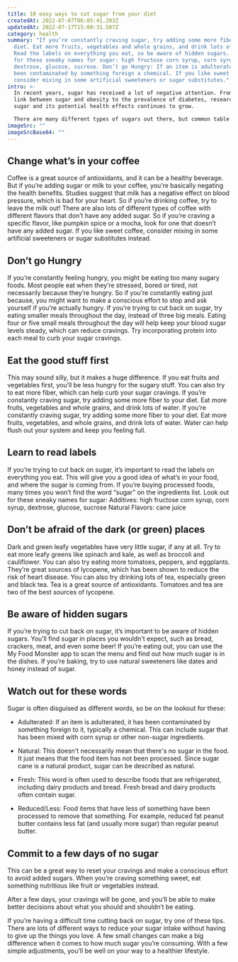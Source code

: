 ```yaml
---
title: 10 easy ways to cut sugar from your diet
createdAt: 2022-07-07T06:05:41.203Z
updatedAt: 2022-07-17T15:00:31.587Z
category: health
summary: "If you’re constantly craving sugar, try adding some more fiber to your
  diet. Eat more fruits, vegetables and whole grains, and drink lots of water.
  Read the labels on everything you eat, so be aware of hidden sugars. Watch out
  for these sneaky names for sugar: high fructose corn syrup, corn syrup,.
  dextrose, glucose, sucrose. Don’t go Hungry: If an item is adulterated, it has
  been contaminated by something foreign a chemical. If you like sweet coffee,
  consider mixing in some artificial sweeteners or sugar substitutes."
intro: >-
  In recent years, sugar has received a lot of negative attention. From the
  link between sugar and obesity to the prevalence of diabetes, research on
  sugar and its potential health effects continues to grow.

  There are many different types of sugars out there, but common table sugar or sucrose is the one you need to cut back on. Eating too much sugar can lead to weight gain, high blood pressure and other health problems. If you’ve read any articles about how bad sugar is for you, then you probably already know this. However, cutting back on sugar isn’t always easy. Sugar is in almost everything! Luckily, we’ve compiled a list of 10 super helpful tips that will teach you how to cut back on your intake of this not-so-nice white substance…
imageSrc: ""
imageSrcBase64: ""
---
```


## Change what’s in your coffee

Coffee is a great source of antioxidants, and it can be a healthy beverage. But if you’re adding sugar or milk to your coffee, you’re basically negating the health benefits. Studies suggest that milk has a negative effect on blood pressure, which is bad for your heart. So if you’re drinking coffee, try to leave the milk out!
There are also lots of different types of coffee with different flavors that don’t have any added sugar. So if you’re craving a specific flavor, like pumpkin spice or a mocha, look for one that doesn’t have any added sugar. If you like sweet coffee, consider mixing in some artificial sweeteners or sugar substitutes instead.

## Don’t go Hungry

If you’re constantly feeling hungry, you might be eating too many sugary foods. Most people eat when they’re stressed, bored or tired, not necessarily because they’re hungry. So if you’re constantly eating just because, you might want to make a conscious effort to stop and ask yourself if you’re actually hungry.
If you’re trying to cut back on sugar, try eating smaller meals throughout the day, instead of three big meals. Eating four or five small meals throughout the day will help keep your blood sugar levels steady, which can reduce cravings.
Try incorporating protein into each meal to curb your sugar cravings.

## Eat the good stuff first

This may sound silly, but it makes a huge difference. If you eat fruits and vegetables first, you’ll be less hungry for the sugary stuff. You can also try to eat more fiber, which can help curb your sugar cravings.
If you’re constantly craving sugar, try adding some more fiber to your diet. Eat more fruits, vegetables and whole grains, and drink lots of water.
If you’re constantly craving sugar, try adding some more fiber to your diet. Eat more fruits, vegetables, and whole grains, and drink lots of water. Water can help flush out your system and keep you feeling full.

## Learn to read labels

If you’re trying to cut back on sugar, it’s important to read the labels on everything you eat. This will give you a good idea of what’s in your food, and where the sugar is coming from.
If you’re buying processed foods, many times you won’t find the word “sugar” on the ingredients list. Look out for these sneaky names for sugar:
Additives: high fructose corn syrup, corn syrup, dextrose, glucose, sucrose
Natural Flavors: cane juice

## Don’t be afraid of the dark (or green) places

Dark and green leafy vegetables have very little sugar, if any at all. Try to eat more leafy greens like spinach and kale, as well as broccoli and cauliflower. You can also try eating more tomatoes, peppers, and eggplants. They’re great sources of lycopene, which has been shown to reduce the risk of heart disease.
You can also try drinking lots of tea, especially green and black tea. Tea is a great source of antioxidants. Tomatoes and tea are two of the best sources of lycopene.

## Be aware of hidden sugars

If you’re trying to cut back on sugar, it’s important to be aware of hidden sugars. You’ll find sugar in places you wouldn’t expect, such as bread, crackers, meat, and even some beer!
If you’re eating out, you can use the My Food Monster app to scan the menu and find out how much sugar is in the dishes. If you’re baking, try to use natural sweeteners like dates and honey instead of sugar.

## Watch out for these words

Sugar is often disguised as different words, so be on the lookout for these:

- Adulterated: If an item is adulterated, it has been contaminated by something foreign to it, typically a chemical. This can include sugar that has been mixed with corn syrup or other non-sugar ingredients.

- Natural: This doesn't necessarily mean that there's no sugar in the food. It just means that the food item has not been processed. Since sugar cane is a natural product, sugar can be described as natural.

- Fresh: This word is often used to describe foods that are refrigerated, including dairy products and bread. Fresh bread and dairy products often contain sugar.

- Reduced/Less: Food items that have less of something have been processed to remove that something. For example, reduced fat peanut butter contains less fat (and usually more sugar) than regular peanut butter.

## Commit to a few days of no sugar

This can be a great way to reset your cravings and make a conscious effort to avoid added sugars. When you’re craving something sweet, eat something nutritious like fruit or vegetables instead.

After a few days, your cravings will be gone, and you’ll be able to make better decisions about what you should and shouldn’t be eating.

If you’re having a difficult time cutting back on sugar, try one of these tips. There are lots of different ways to reduce your sugar intake without having to give up the things you love. A few small changes can make a big difference when it comes to how much sugar you’re consuming. With a few simple adjustments, you’ll be well on your way to a healthier lifestyle.
